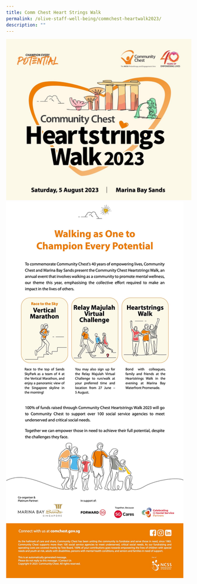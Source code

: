 ```yaml
---
title: Comm Chest Heart Strings Walk
permalink: /olive-staff-well-being/commchest-heartwalk2023/
description: ""
---
```

![](/images/comm%20chest%20heart%20strings%20walk%202023%20banner.png)
![](/images/comm%20chest%20heart%20strings%20walk%202023.png)